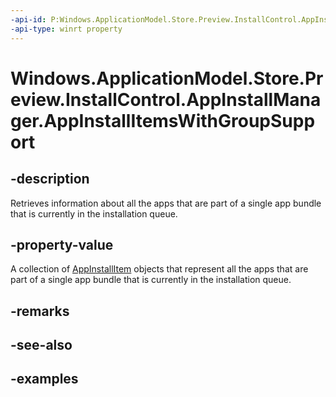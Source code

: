 ```yaml
---
-api-id: P:Windows.ApplicationModel.Store.Preview.InstallControl.AppInstallManager.AppInstallItemsWithGroupSupport
-api-type: winrt property
---
```


<!-- Property syntax.
public IVectorView<AppInstallItem> AppInstallItemsWithGroupSupport { get; }
-->

# Windows.ApplicationModel.Store.Preview.InstallControl.AppInstallManager.AppInstallItemsWithGroupSupport

## -description
Retrieves information about all the apps that are part of a single app bundle that is currently in the installation queue.

## -property-value
A collection of [AppInstallItem](appinstallitem.md) objects that represent all the apps that are part of a single app bundle that is currently in the installation queue.

## -remarks

## -see-also

## -examples
